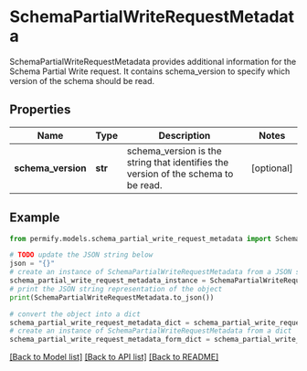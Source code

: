 # SchemaPartialWriteRequestMetadata

SchemaPartialWriteRequestMetadata provides additional information for the Schema Partial Write request. It contains schema_version to specify which version of the schema should be read.

## Properties

Name | Type | Description | Notes
------------ | ------------- | ------------- | -------------
**schema_version** | **str** | schema_version is the string that identifies the version of the schema to be read. | [optional] 

## Example

```python
from permify.models.schema_partial_write_request_metadata import SchemaPartialWriteRequestMetadata

# TODO update the JSON string below
json = "{}"
# create an instance of SchemaPartialWriteRequestMetadata from a JSON string
schema_partial_write_request_metadata_instance = SchemaPartialWriteRequestMetadata.from_json(json)
# print the JSON string representation of the object
print(SchemaPartialWriteRequestMetadata.to_json())

# convert the object into a dict
schema_partial_write_request_metadata_dict = schema_partial_write_request_metadata_instance.to_dict()
# create an instance of SchemaPartialWriteRequestMetadata from a dict
schema_partial_write_request_metadata_form_dict = schema_partial_write_request_metadata.from_dict(schema_partial_write_request_metadata_dict)
```
[[Back to Model list]](../README.md#documentation-for-models) [[Back to API list]](../README.md#documentation-for-api-endpoints) [[Back to README]](../README.md)


